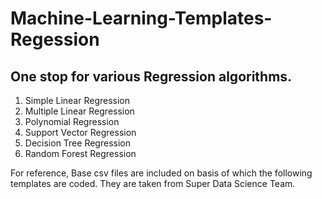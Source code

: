 # Machine-Learning-Templates-Regession

## One stop for various Regression algorithms.

1. Simple Linear Regression
2. Multiple Linear Regression
3. Polynomial Regression
4. Support Vector Regression
5. Decision Tree Regression
6. Random Forest Regression

For reference, Base csv files are included on basis of which the following templates are coded. They are taken from Super Data Science Team.
